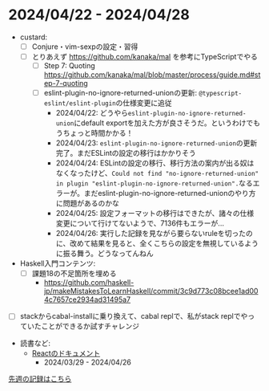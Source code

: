 # 2024/04/22 - 2024/04/28

- custard:
    - [ ] Conjure・vim-sexpの設定・習得
    - [ ] とりあえず <https://github.com/kanaka/mal> を参考にTypeScriptでやる
        - [ ] Step 7: Quoting <https://github.com/kanaka/mal/blob/master/process/guide.md#step-7-quoting>
        - [ ] eslint-plugin-no-ignore-returned-unionの更新: `@typescript-eslint/eslint-plugin`の仕様変更に追従
            - 2024/04/22: どうやら`eslint-plugin-no-ignore-returned-union`にdefault exportを加えた方が良さそうだ。というわけでもうちょっと時間かかる！
            - 2024/04/23: `eslint-plugin-no-ignore-returned-union`の更新完了。まだESLintの設定の移行はかかりそう
            - 2024/04/24: ESLintの設定の移行、移行方法の案内が出る奴はなくなったけど、`Could not find "no-ignore-returned-union" in plugin "eslint-plugin-no-ignore-returned-union".`なるエラーが。まだeslint-plugin-no-ignore-returned-unionのやり方に問題があるのかな
            - 2024/04/25: 設定フォーマットの移行はできたが、諸々の仕様変更について行けてないようで、7136件もエラーが...
            - 2024/04/26: 実行した記録を見ながら要らないruleを切ったのに、改めて結果を見ると、全くこちらの設定を無視しているように振る舞う。どうなってんねん
- Haskell入門コンテンツ:
    - [ ] 課題18の不足箇所を埋める
        - <https://github.com/haskell-jp/makeMistakesToLearnHaskell/commit/3c9d773c08bcee1ad004c7657ce2934ad31495a7>
- [ ] stackからcabal-installに乗り換えて、cabal replで、私がstack replでやっていたことができるか試すチャレンジ
- 読書など:
    - [Reactのドキュメント](https://ja.react.dev/learn)
        - 2024/03/29 - 2024/04/26

[先週の記録はこちら](https://github.com/igrep/daily-commits/blob/db3a5fb1fbcf39cd2d080fecb65869c8622e102c/yesterday.md)
